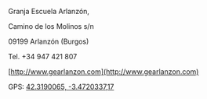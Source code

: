 Granja Escuela Arlanzón,

Camino de los Molinos s/n

09199 Arlanzón (Burgos)

Tel.&nbsp;+34&nbsp;947&nbsp;421&nbsp;807

[http://www.gearlanzon.com](http://www.gearlanzon.com)

GPS: [42.3190065, -3.4720337,17](https://goo.gl/maps/NvvQ9t4wTPwLP6AT7)
